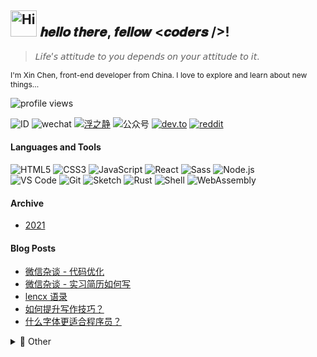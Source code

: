 <h2><img src="https://emojis.slackmojis.com/emojis/images/1588866973/8934/hellokittydance.gif?1588866973" alt="Hi" width="42" /> 𝒉𝒆𝒍𝒍𝒐 𝒕𝒉𝒆𝒓𝒆, 𝒇𝒆𝒍𝒍𝒐𝒘 <𝒄𝒐𝒅𝒆𝒓𝒔 />!</h2>

> 𝘓𝘪𝘧𝘦’𝘴 𝘢𝘵𝘵𝘪𝘵𝘶𝘥𝘦 𝘵𝘰 𝘺𝘰𝘶 𝘥𝘦𝘱𝘦𝘯𝘥𝘴 𝘰𝘯 𝘺𝘰𝘶𝘳 𝘢𝘵𝘵𝘪𝘵𝘶𝘥𝘦 𝘵𝘰 𝘪𝘵.

<p style="font-size: 12px">I'm Xin Chen, front-end developer from China. I love to explore and learn about new things...</p>

![profile views](https://komarev.com/ghpvc/?username=lencx&style=plastic)

![ID](https://img.shields.io/badge/🆔-lencx-%23323031?style=flat&labelColor=323031)
![wechat](https://img.shields.io/badge/-o--IIII--o-%23323031?style=flat&logo=wechat)
[![浮之静](https://img.shields.io/badge/-Join「浮之静」社区-%23323031?style=flat&logo=discord)](https://discord.gg/WNGjFXB)
![公众号](https://img.shields.io/badge/公众号-浮之静-%23323031?style=flat&labelColor=323031)
[![dev.to](https://img.shields.io/badge/-lencx-%23323031?style=flat&logo=dev.to)](https://dev.to/lencx)
[![reddit](https://img.shields.io/badge/-lencx-%23323031?style=flat&logo=reddit)](https://www.reddit.com/user/lencx)

#### Languages and Tools

![HTML5](https://img.shields.io/badge/-HTML5-%23E34C26?style=flat&logo=html5&logoColor=ffffff)
![CSS3](https://img.shields.io/badge/-CSS3-%23197CBE?style=flat&logo=css3)
![JavaScript](https://img.shields.io/badge/-JavaScript-%23F7DF1C?style=flat&logo=javascript&logoColor=000000&labelColor=%23ECD83E&color=%23ECD83E)
![React](https://img.shields.io/badge/-React-%2320232A?logoColor=61DAFB&style=flat&logo=react)
![Sass](https://img.shields.io/badge/-Sass-%23CB6498?style=flat&logo=sass&logoColor=ffffff)
![Node.js](https://img.shields.io/badge/-Node.js-%23579050?style=flat&logo=node.js&logoColor=ffffff)\
![VS Code](https://img.shields.io/badge/-VSCode-%230066B8?style=flat&logo=visual-studio-code)
![Git](https://img.shields.io/badge/-Git-%23ED5A47?style=flat&logo=git&logoColor=%23ffffff)
![Sketch](https://img.shields.io/badge/-Sketch-%23FDAD00?style=flat&logo=sketch&logoColor=ffffff)
![Rust](https://img.shields.io/badge/-Rust-%23DEA584?style=flat&logo=rust&logoColor=000000)
![Shell](https://img.shields.io/badge/-Shell-%2389E051?style=flat&logo=powershell&logoColor=ffffff)
![WebAssembly](https://img.shields.io/badge/-WebAssembly-654FF0?style=flat&logo=webassembly&logoColor=ffffff)

#### Archive

- [2021](https://github.com/stars/lencx/lists/2021) 

#### Blog Posts

<!-- BLOG-POST-LIST:START -->
- [微信杂谈 - 代码优化](https://github.com/lencx/z/discussions/83)
- [微信杂谈 - 实习简历如何写](https://github.com/lencx/z/discussions/82)
- [lencx 语录](https://github.com/lencx/z/discussions/74)
- [如何提升写作技巧？](https://github.com/lencx/z/discussions/81)
- [什么字体更适合程序员？](https://github.com/lencx/z/discussions/80)
<!-- BLOG-POST-LIST:END -->

<details>

<summary>💖 Other</summary>

<img alt="lencx stats" width="360" src="https://lencx-stats.vercel.app/api?username=lencx&show_icons=true&bg_color=320,323031,84a59d&icon_color=b0c4b1&title_color=eec170&text_color=a2a392&include_all_commits=true"><br>
<img alt="lencx's wakatime stats" width="360" src="https://lencx-stats.vercel.app/api/wakatime?username=lencx&layout=compact&bg_color=150,323031,84a59d&title_color=eec170&text_color=a2a392">

<a href="https://github.com/lencx/z/discussions/2"><img alt="浮之静" width="480" src="https://user-images.githubusercontent.com/16164244/119298318-607bbf80-bc8f-11eb-98da-e8277efe3249.png"></a>

</details>
